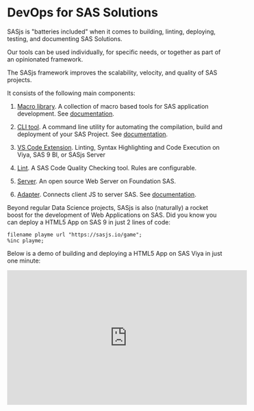 DevOps for SAS Solutions
====================

SASjs is "batteries included" when it comes to building, linting, deploying, testing, and documenting SAS Solutions.

Our tools can be used individually, for specific needs, or together as part of an opinionated framework.

The SASjs framework improves the scalability, velocity, and quality of SAS projects.  

It consists of the following main components:

1. [Macro library](https://github.com/sasjs/core).  A collection of macro based tools for SAS application development.  See [documentation](https://core.sasjs.io).

2. [CLI tool](https://github.com/sasjs/cli).  A command line utility for automating the compilation, build and deployment of your SAS Project.  See [documentation](https://cli.sasjs.io).

3. [VS Code Extension](https://github.com/sasjs/vscode-extension). Linting, Syntax Highlighting and Code Execution on Viya, SAS 9 BI, or SASjs Server

4. [Lint](https://github.com/sasjs/lint). A SAS Code Quality Checking tool.  Rules are configurable.  

5. [Server](https://github.com/sasjs/server).  An open source Web Server on Foundation SAS.

6. [Adapter](https://github.com/sasjs/adapter). Connects client JS to server SAS.  See [documentation](https://adapter.sasjs.io).


Beyond regular Data Science projects, SASjs is also (naturally) a rocket boost for the development of Web Applications on SAS.  Did you know you can deploy a HTML5 App on SAS 9 in just 2 lines of code:

```sas
filename playme url "https://sasjs.io/game";
%inc playme;
```

Below is a demo of building and deploying a HTML5 App on SAS Viya in just one minute:

<iframe width="560" height="315" src="https://www.youtube.com/embed/WwGptgvSqSw" frameborder="0" allow="accelerometer; autoplay; encrypted-media; gyroscope; picture-in-picture" allowfullscreen></iframe>



<meta name="description" content="SASjs provides DevOps for SAS Solutions across Viya, SAS EBI, and Desktop SAS">
